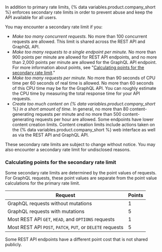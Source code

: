 In addition to primary rate limits, {% data variables.product.company_short %} enforces secondary rate limits in order to prevent abuse and keep the API available for all users.

You may encounter a secondary rate limit if you:

- _Make too many concurrent requests._ No more than 100 concurrent requests are allowed. This limit is shared across the REST API and GraphQL API.
- _Make too many requests to a single endpoint per minute._ No more than 900 points per minute are allowed for REST API endpoints, and no more than 2,000 points per minute are allowed for the GraphQL API endpoint. For more information about points, see "[Calculating points for the secondary rate limit](#calculating-points-for-the-secondary-rate-limit)."
- _Make too many requests per minute._ No more than 90 seconds of CPU time per 60 seconds of real time is allowed. No more than 60 seconds of this CPU time may be for the GraphQL API. You can roughly estimate the CPU time by measuring the total response time for your API requests.
- _Create too much content on {% data variables.product.company_short %} in a short amount of time._ In general, no more than 80 content-generating requests per minute and no more than 500 content-generating requests per hour are allowed. Some endpoints have lower content creation limits. Content creation limits include actions taken on the {% data variables.product.company_short %} web interface as well as via the REST API and GraphQL API.

These secondary rate limits are subject to change without notice. You may also encounter a secondary rate limit for undisclosed reasons.

### Calculating points for the secondary rate limit

Some secondary rate limits are determined by the point values of requests. For GraphQL requests, these point values are separate from the point value calculations for the primary rate limit.

| Request | Points |
|--------|--------|
| GraphQL requests without mutations | 1 |
| GraphQL requests with mutations | 5 |
| Most REST API `GET`, `HEAD`, and `OPTIONS` requests | 1 |
| Most REST API `POST`, `PATCH`, `PUT`, or `DELETE`  requests | 5 |

Some REST API endpoints have a different point cost that is not shared publicly.
